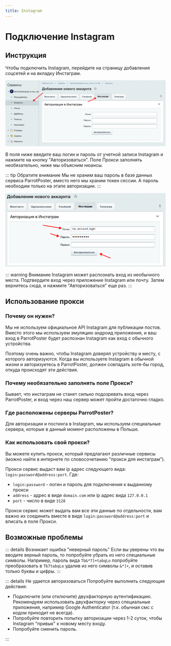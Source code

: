 ```yaml
---
title: Instagram
---
```


# Подключение Instagram

## Инструкция

Чтобы подключить Instagram, перейдите на страницу добавления соцсетей и на вкладку Инстаграм.

![Добавление](./img/insta-0.png)

В поля ниже введите ваш логин и пароль от учетной записи Instagram и нажмите на кнопку "Авторизоваться".
Поле Прокси заполнять необязательно, ниже мы объясним нюансы.

::: tip Обратите внимание
Мы не храним ваш пароль в базе данных сервиса ParrotPoster, вместо него мы храним токен сессии.
А пароль необходим только на этапе авторизации.
:::

![Авторизация](./img/insta-1.png)

::: warning Внимание
Instagram может распознать вход из необычного места.
Подтвердите вход через приложение Instagram или почту.
Затем вернитесь сюда, и нажмите "Авторизоваться" еще раз.
:::

## Использование прокси

### Почему он нужен?

Мы не используем официальное API Instagram для публикации постов.
Вместо этого мы используем эмуляцию андроид приложения,
и ваш вход в ParrotPoster будет распознан Instagram как вход с обычного устройства. 

Поэтому очень важно, чтобы Instagram доверял устройству и месту, с которого авторизуются.
Когда вы используете Instagram в обычной жизни и авторизуетесь в ParrotPoster,
должен совпадать хотя-бы город, откуда происходят эти действия.

### Почему необязательно заполнять поле Прокси?

Бывает, что инстаграм не станет сильно подозревать вход через ParrotPoster, и вход через наш сервер может пройти достаточно гладко.

### Где расположены серверы ParrotPoster?

Для авторизации и постинга в Instagram, мы используем специальные сервера, 
которые в данный момент расположены в Польше.

### Как использовать свой прокси?

Вы можете купить прокси, который предлагают различные сервисы (можно найти в интернете по словосочетанию "прокси для инстаграм").

Прокси сервис выдаст вам ip адрес следующего вида: `login:password@address:port`.
Где:
- `login:password` - логин и пароль для подключения к выданному прокси
- `address` - адрес в виде `domain.com` или ip адрес вида `127.0.0.1`
- `port` - число в виде `3128`

Прокси сервис может выдать вам все эти данные по отдельности, вам важно их соединить вместе в виде `login:password@address:port` и вписать в поле Прокси.

## Возможные проблемы

::: details Возникает ошибка "неверный пароль"
Если вы уверены что вы вводите верный пароль, то попробуйте убрать из него специальные символы.
Например, пароль вида `Tb&*7]+tabqLo` попробуйте преобразовать в `Tb7tabqLo` удалив из него символы `&*]+`, и оставив только буквы и цифры.
:::

::: details Не удается авторизоваться
Попробуйте выполнить следующие действия:
- Подключите (или отключите) двухфакторную аутентификацию. Рекомендуем использовать двухфакторку через специальные приложения, например Google Authenticator (т.к. обычная смс с кодом приходит не всегда).
- Попробуйте повторить попытку авторизации через 1-2 суток, чтобы Instagram "привык" к новому месту входу.
- Попробуйте сменить пароль.

:::

